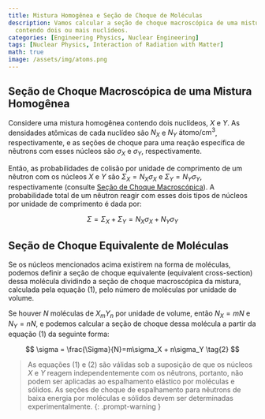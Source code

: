 ```yaml
---
title: Mistura Homogênea e Seção de Choque de Moléculas
description: Vamos calcular a seção de choque macroscópica de uma mistura homogênea
  contendo dois ou mais nuclídeos.
categories: [Engineering Physics, Nuclear Engineering]
tags: [Nuclear Physics, Interaction of Radiation with Matter]
math: true
image: /assets/img/atoms.png
---
```

## Seção de Choque Macroscópica de uma Mistura Homogênea
Considere uma mistura homogênea contendo dois nuclídeos, $X$ e $Y$. As densidades atômicas de cada nuclídeo são $N_X$ e $N_Y$ $\text{átomo/cm}^3$, respectivamente, e as seções de choque para uma reação específica de nêutrons com esses núcleos são $\sigma_X$ e $\sigma_Y$, respectivamente.

Então, as probabilidades de colisão por unidade de comprimento de um nêutron com os núcleos $X$ e $Y$ são $\Sigma_X=N_X\sigma_X$ e $\Sigma_Y=N_Y\sigma_Y$, respectivamente (consulte [Seção de Choque Macroscópica](/posts/Neutron-Interactions-and-Cross-sections/#seção-de-choque-macroscópica-macroscopic-cross-section)). A probabilidade total de um nêutron reagir com esses dois tipos de núcleos por unidade de comprimento é dada por:

$$ \Sigma = \Sigma_X + \Sigma_Y = N_X\sigma_X + N_Y\sigma_Y \tag{1}$$

## Seção de Choque Equivalente de Moléculas
Se os núcleos mencionados acima existirem na forma de moléculas, podemos definir a seção de choque equivalente (equivalent cross-section) dessa molécula dividindo a seção de choque macroscópica da mistura, calculada pela equação (1), pelo número de moléculas por unidade de volume.

Se houver $N$ moléculas de $X_mY_n$ por unidade de volume, então $N_X=mN$ e $N_Y=nN$, e podemos calcular a seção de choque dessa molécula a partir da equação (1) da seguinte forma:

$$ \sigma = \frac{\Sigma}{N}=m\sigma_X + n\sigma_Y \tag{2} $$

> As equações (1) e (2) são válidas sob a suposição de que os núcleos $X$ e $Y$ reagem independentemente com os nêutrons, portanto, não podem ser aplicadas ao espalhamento elástico por moléculas e sólidos.
> As seções de choque de espalhamento para nêutrons de baixa energia por moléculas e sólidos devem ser determinadas experimentalmente.
{: .prompt-warning }
